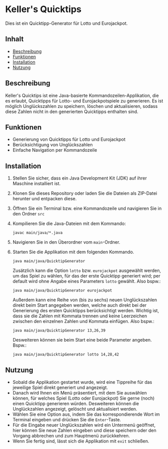 # Keller's Quicktips

Dies ist ein Quicktipp-Generator für Lotto und Eurojackpot.

## Inhalt

- [Beschreibung](#beschreibung)
- [Funktionen](#funktionen)
- [Installation](#installation)
- [Nutzung](#nutzung)

## Beschreibung

Keller's Quicktips ist eine Java-basierte Kommandozeilen-Applikation, die es erlaubt, Quicktipps für Lotto- und Eurojackpotspiele zu generieren.
Es ist möglich Unglückszahlen zu speichern, löschen und aktualisieren, sodass diese Zahlen nicht in den generierten Quicktipps enthalten sind.

## Funktionen

- Generierung von Quicktipps für Lotto und Eurojackpot
- Berücksichtigung von Unglückszahlen
- Einfache Navigation per Kommandozeile

## Installation

1. Stellen Sie sicher, dass ein Java Development Kit (JDK) auf ihrer Maschine installiert ist.
2. Klonen Sie dieses Repository oder laden Sie die Dateien als ZIP-Datei herunter und entpacken diese.
3. Öffnen Sie ein Terminal bzw. eine Kommandozeile und navigieren Sie in den Ordner `src`
4. Kompilieren Sie die Java-Dateien mit dem Kommando: 
      
       javac main/java/*.java
       
5. Navigieren Sie in den Überordner vom `main`-Ordner.
6. Starten Sie die Applikation mit dem folgenden Kommando. 

	   java main/java/QuicktipGenerator

   Zusätzlich kann die Option `lotto` bzw. `eurojackpot` ausgewählt werden, um das Spiel zu wählen, für das der erste Quicktipp generiert wird; per default wird ohne Angabe eines Parameters `lotto` gewählt. Also bspw.:
      
       java main/java/QuicktipGenerator eurojackpot
   
   Außerdem kann eine Reihe von (bis zu sechs) neuen Unglückszahlen direkt beim Start angegeben werden, welche auch direkt bei der Generierung des ersten Quicktipps berücksichtigt werden. Wichtig ist, dass sie die Zahlen mit Kommata trennen und keine Leerzeichen zwischen den einzelnen Zahlen und Kommata einfügen. Also bspw.:
   
       java main/java/QuicktipGenerator 13,26,39
	
   Desweiteren können sie beim Start eine beide Parameter angeben. Bspw.:
   
       java main/java/QuicktipGenerator lotto 14,28,42

## Nutzung

- Sobald die Applikation gestartet wurde, wird eine Tippreihe für das jeweilige Spiel direkt generiert und angezeigt.
- Danach wird Ihnen ein Menü präsentiert, mit dem Sie auswählen können, für welches Spiel (Lotto oder Eurojackpot) Sie gerne (noch) einen Quicktipp generieren würden. Desweiteren können die Unglückzahlen angezeigt, gelöscht und aktualisiert werden.
- Wählen Sie eine Option aus, indem Sie das korrespondierende Wort im Terminal eingeben und drücken Sie die `Enter`-Taste.
- Für die Eingabe neuer Unglückszahlen wird ein Untermenü geöffnet, hier können Sie neue Zahlen eingeben und diese speichern oder den Vorgang abbrechen und zum Hauptmenü zurückkehren.
- Wenn Sie fertig sind, lässt sich die Applikation mit `exit` schließen.